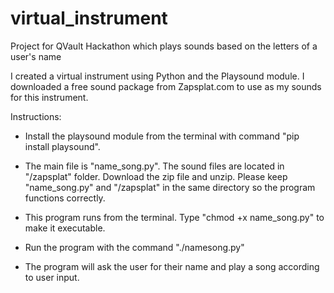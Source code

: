 # virtual_instrument
Project for QVault Hackathon which plays sounds based on the letters of a user's name

I created a virtual instrument using Python and the Playsound module. I downloaded a free sound package from Zapsplat.com to use as my sounds for this instrument.

Instructions:

- Install the playsound module from the terminal with command "pip install playsound".

- The main file is "name_song.py". The sound files are located in "/zapsplat" folder. Download the zip file and unzip. Please keep "name_song.py" and "/zapsplat" in the same directory so the program functions correctly.

- This program runs from the terminal. Type "chmod +x name_song.py" to make it executable.

- Run the program with the command "./namesong.py"

- The program will ask the user for their name and play a song according to user input.
